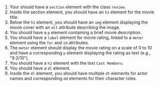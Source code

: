 1. Your should have a `section` element with the class `review`.
2. Inside the section element, you should have an `h1` element for the movie title.
3. Below the `h1` element, you should have an `img` element displaying the movie cover with an `alt` attribute describing the image.
4. You should have a `p` element containing a brief movie description.
5. You should have a `label` element for movie rating, linked to a `meter` element using the `for` and `id` attributes.
6. The `meter` element should display the movie rating on a scale of 0 to 10 and have a corresponding `p` element displaying the rating as text (e.g., "9.2/10").
7. You should have a `h2` element with the text `Cast Members`.
8. You should have a `dl` element.
9. Inside the `dl` element, you should have multiple `dt` elements for actor names and corresponding `dd` elements for their character roles.
